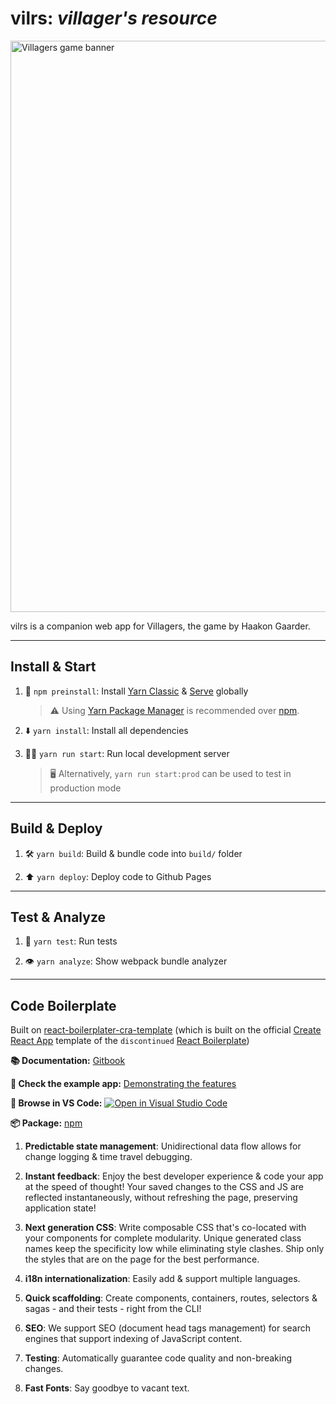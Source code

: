 # vilrs: _villager's resource_

<img width="914" alt="Villagers game banner" src="https://www.yucata.de/Games/Villagers/images/villagers_en.png" align="center">

vilrs is a companion web app for Villagers, the game by Haakon Gaarder.

---

## Install & Start

1. 🔻 `npm preinstall`: Install [Yarn Classic](https://classic.yarnpkg.com) & [Serve](https://github.com/vercel/serve) globally

      > ⚠️ Using [Yarn Package Manager](https://yarnpkg.com) is recommended over [npm](https://www.npmjs.com/package/npm).

1. ⬇️ `yarn install`: Install all dependencies

1. 🧑‍💻 `yarn run start`: Run local development server

   > 🖥️ Alternatively, `yarn run start:prod` can be used to test in production mode

---

## Build & Deploy

1. 🛠️ `yarn build`: Build & bundle code into `build/` folder

1. ⬆️ `yarn deploy`: Deploy code to Github Pages

---

## Test & Analyze

1. 🧪 `yarn test`: Run tests

1. 👁️ `yarn analyze`: Show webpack bundle analyzer

---

## Code Boilerplate

Built on [react-boilerplater-cra-template](https://github.com/react-boilerplate/react-boilerplate-cra-template) (which is built on the official [Create React App](https://github.com/facebook/create-react-app) template of the `discontinued` [React Boilerplate](https://github.com/react-boilerplate/react-boilerplate))

**📚 Documentation:** [Gitbook](https://cansahin.gitbook.io/react-boilerplate-cra-template/)

**🎨 Check the example app:** [Demonstrating the features](https://react-boilerplate.github.io/react-boilerplate-cra-template/)

**📂 Browse in VS Code:** [![Open in Visual Studio Code](https://img.shields.io/static/v1?logo=visualstudiocode&label=&message=Open%20in%20Visual%20Studio%20Code&labelColor=2c2c32&color=007acc&logoColor=007acc)](https://open.vscode.dev/react-boilerplate/react-boilerplate-cra-template)

**📦 Package:** [npm](https://www.npmjs.com/package/cra-template-rb)

1. **Predictable state management**: Unidirectional data flow allows for change logging & time travel debugging.

1. **Instant feedback**: Enjoy the best developer experience & code your app at the speed of thought! Your saved changes to the CSS and JS are reflected instantaneously, without refreshing the page, preserving application state!

1. **Next generation CSS**: Write composable CSS that's co-located with your components for complete modularity. Unique generated class names keep the specificity low while eliminating style clashes. Ship only the styles that are on the page for the best performance.

1. **i18n internationalization**: Easily add & support multiple languages.

1. **Quick scaffolding**: Create components, containers, routes, selectors & sagas - and their tests - right from the CLI!

1. **SEO**: We support SEO (document head tags management) for search engines that support indexing of JavaScript content.

1. **Testing**: Automatically guarantee code quality and non-breaking changes.

1. **Fast Fonts**: Say goodbye to vacant text.
